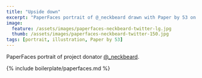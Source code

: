 ```yaml
---
title: "Upside down"
excerpt: "PaperFaces portrait of @_neckbeard drawn with Paper by 53 on an iPad."
image: 
  feature: /assets/images/paperfaces-neckbeard-twitter-lg.jpg
  thumb: /assets/images/paperfaces-neckbeard-twitter-150.jpg
tags: [portrait, illustration, Paper by 53]
---
```


PaperFaces portrait of project donator [@_neckbeard](http://twitter.com/_neckbeard).

{% include boilerplate/paperfaces.md %}